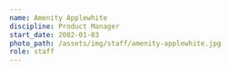 ```yaml
---
name: Amenity Applewhite
discipline: Product Manager
start_date: 2002-01-03
photo_path: /assets/img/staff/amenity-applewhite.jpg
role: staff
---
```

